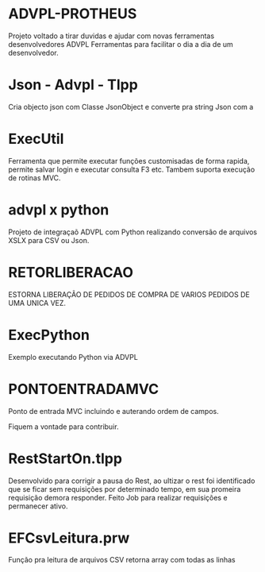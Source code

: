 # ADVPL-PROTHEUS
Projeto voltado a tirar duvidas e ajudar com novas ferramentas desenvolvedores ADVPL
Ferramentas para facilitar o dia a dia de um desenvolvedor.

# Json - Advpl - Tlpp
Cria objecto json com Classe JsonObject e converte pra string Json com a 

# ExecUtil 
Ferramenta que permite executar funções customisadas de forma rapida, permite salvar login e executar consulta F3 etc.
Tambem suporta execução de rotinas MVC.

# advpl x python
Projeto de integraçaõ ADVPL com Python realizando conversão de arquivos XSLX para CSV ou Json.

# RETORLIBERACAO 
ESTORNA LIBERAÇÃO DE PEDIDOS DE COMPRA DE VARIOS PEDIDOS DE 
UMA UNICA VEZ.

# ExecPython 
Exemplo executando Python via ADVPL 

# PONTOENTRADAMVC
Ponto de entrada MVC incluindo e auterando ordem de campos.

Fiquem a vontade para contribuir.

# RestStartOn.tlpp
Desenvolvido para corrigir a pausa do Rest, ao ultizar o rest foi identificado que 
se ficar sem requisições por determinado tempo, em sua promeira requisição demora 
responder. Feito Job para realizar requisições e permanecer ativo.

# EFCsvLeitura.prw
Função pra leitura de arquivos CSV retorna array com todas as linhas
